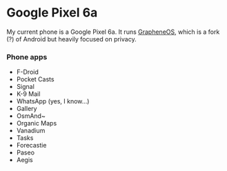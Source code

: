 # Google Pixel 6a

My current phone is a Google Pixel 6a. It runs [GrapheneOS](https://grapheneos.org/), which is a fork (?) of Android but heavily focused on privacy.

### Phone apps

- F-Droid
- Pocket Casts
- Signal
- K-9 Mail
- WhatsApp (yes, I know...)
- Gallery
- OsmAnd~
- Organic Maps
- Vanadium
- Tasks
- Forecastie
- Paseo
- Aegis
